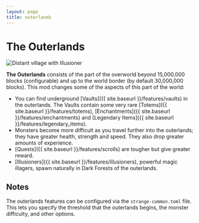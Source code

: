 ```yaml
---
layout: page
title: outerlands
---
```


# The Outerlands

![Distant village with Illusioner](https://i.postimg.cc/DZ7nfWL5/Outerlands.jpg)

**The Outerlands** consists of the part of the overworld beyond 15,000,000 blocks (configurable) and up to the world border (by default 30,000,000 blocks).  This mod changes some of the aspects of this part of the world:

* You can find underground [Vaults]({{ site.baseurl }}/features/vaults) in the outerlands.  The Vaults contain some very rare [Totems]({{ site.baseurl }}/features/totems), [Enchantments]({{ site.baseurl }}/features/enchantments) and [Legendary Items]({{ site.baseurl }}/features/legendary_items).
* Monsters become more difficult as you travel further into the outerlands; they have greater health, strength and speed.  They also drop greater amounts of experience.
* [Quests]({{ site.baseurl }}/features/scrolls) are tougher but give greater reward.
* [Illusioners]({{ site.baseurl }}/features/illusioners), powerful magic illagers, spawn naturally in Dark Forests of the outerlands.

## Notes

The outerlands features can be configured via the `strange-common.toml` file.  This lets you specify the threshold that the outerlands begins, the monster difficulty, and other options.
